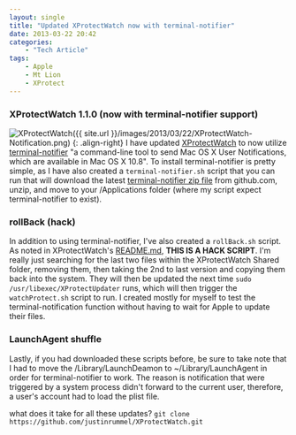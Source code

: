 ```yaml
---
layout: single
title: "Updated XProtectWatch now with terminal-notifier"
date: 2013-03-22 20:42
categories:
    - "Tech Article"
tags:
    - Apple
    - Mt Lion
    - XProtect
---
```

### XProtectWatch 1.1.0 (now with terminal-notifier support) ###
![XProtectWatch]({{ site.url }}/images/2013/03/22/XProtectWatch-Notification.png)
{: .align-right}
I have updated [XProtectWatch][XProtectWatch] to now utilize [terminal-notifier][terminal-notifier] "a command-line tool to send Mac OS X User Notifications, which are available in Mac OS X 10.8".  To install terminal-notifier is pretty simple, as I have also created a ```terminal-notifier.sh``` script that you can run that will download the latest [terminal-notifier zip file][dl] from github.com, unzip, and move to your /Applications folder (where my script expect terminal-notifier to exist). 

### rollBack (hack) ###
In addition to using terminal-notifier, I've also created a ```rollBack.sh``` script.  As noted in XProtectWatch's [README.md][readme], **THIS IS A HACK SCRIPT**.  I'm really just searching for the last two files within the XProtectWatch Shared folder, removing them, then taking the 2nd to last version and copying them back into the system.  They will then be updated the next time ```sudo /usr/libexec/XProtectUpdater``` runs, which will then trigger the ```watchProtect.sh``` script to run.  I created mostly for myself to test the terminal-notification function without having to wait for Apple to update their files.


### LaunchAgent shuffle ###
Lastly, if you had downloaded these scripts before, be sure to take note that I had to move the /Library/LaunchDeamon to ~/Library/LaunchAgent in order for terminal-notifier to work.  The reason is notification that were triggered by a system process didn't forward to the current user, therefore, a user's account had to load the plist file.

what does it take for all these updates?  ```git clone https://github.com/justinrummel/XProtectWatch.git``` 

[XProtectWatch]: https://github.com/justinrummel/XProtectWatch 
[terminal-notifier]: https://github.com/alloy/terminal-notifier 
[dl]: https://github.com/alloy/terminal-notifier/downloads 
[readme]: https://github.com/justinrummel/XProtectWatch/blob/master/README.md 
